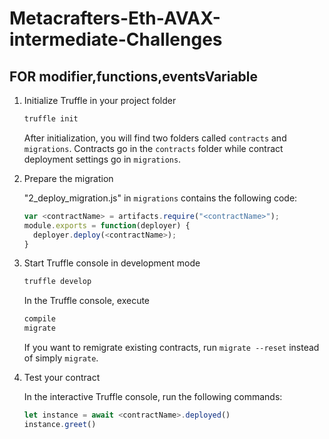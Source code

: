 # Metacrafters-Eth-AVAX-intermediate-Challenges

## FOR modifier,functions,eventsVariable

1. Initialize Truffle in your project folder

   ```bash
   truffle init
   ```

   After initialization, you will find two folders called `contracts` and `migrations`. Contracts go in the `contracts` folder while contract deployment settings go in `migrations`.

2. Prepare the migration

   "2_deploy_migration.js" in `migrations` contains the following code:

   ```javascript
   var <contractName> = artifacts.require("<contractName>");
   module.exports = function(deployer) {
     deployer.deploy(<contractName>);
   }
   ```

4. Start Truffle console in development mode

   ```bash
   truffle develop
   ```

   In the Truffle console, execute

   ```bash
   compile
   migrate
   ```
   If you want to remigrate existing contracts, run `migrate --reset` instead of simply `migrate`.

5. Test your contract

   In the interactive Truffle console, run the following commands:

   ```javascript
   let instance = await <contractName>.deployed()
   instance.greet()
   ```
